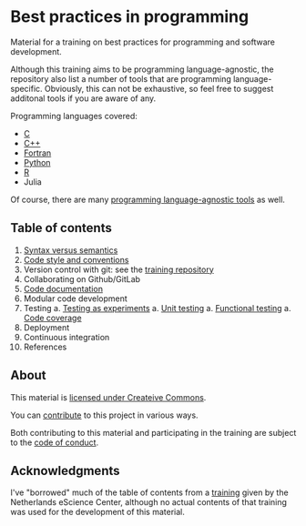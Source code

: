 # Best practices in programming

Material for a training on best practices for programming and software
development.

Although this training aims to be programming language-agnostic, the repository
also list a number of tools that are programming language-specific.
Obviously, this can not be exhaustive, so feel free to suggest additonal
tools if you are aware of any.

Programming languages covered:
* [C](Tools/C.md)
* [C++](Tools/C-plus-plus.md)
* [Fortran](Tools/Fortran.md)
* [Python](Tools/Python.md)
* [R](Tools/R.md)
* Julia

Of course, there are many
[programming language-agnostic tools](Tools/general.md) as well.


## Table of contents

1. [Syntax versus semantics](syntax_vs_semantics.md)
1. [Code style and conventions](code_style.md)
1. Version control with git: see the [training repository](https://github.com/gjbex/Version-control-with-git)
1. Collaborating on Github/GitLab
1. [Code documentation](documentation.md)
1. Modular code development
1. Testing
  a. [Testing as experiments](testing_as_experiments.md)
  a. [Unit testing](unit_testing.md)
  a. [Functional testing](functional_testing.md)
  a. [Code coverage](code_coverage.md)
1. Deployment
1. Continuous integration
1. References


## About

This material is [licensed under Createive Commons](LICENSE).

You can [contribute](CONTRIBUTING.md) to this project in various ways.

Both contributing to this material and participating in the training are
subject to the [code of conduct](CODE_OF_CONDUCT.md).


## Acknowledgments

I've "borrowed" much of the table of contents from a
[training](https://www.esciencecenter.nl/event/good-practices-in-research-software-development-2/) given by
the Netherlands eScience Center, although no actual contents of that
training was used for the development of this material.
